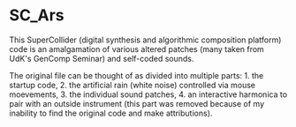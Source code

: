 # SC_Ars

This SuperCollider (digital synthesis and algorithmic composition platform) code is an amalgamation of various altered patches (many taken from UdK's GenComp Seminar) and self-coded sounds. 

The original file can be thought of as divided into multiple parts: 1. the startup code, 2. the artificial rain (white noise) controlled via mouse moevements, 3. the individual sound patches, 4. an interactive harmonica to pair with an outside instrument (this part was removed because of my inability to find the original code and make attributions).
